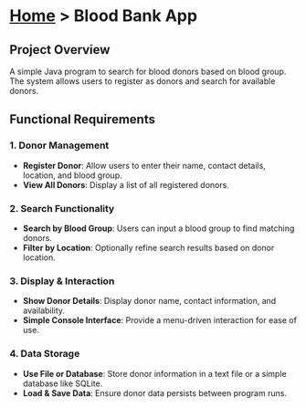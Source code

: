 # [Home](../../) > Blood Bank App

## Project Overview
A simple Java program to search for blood donors based on blood group. The system allows users to register as donors and search for available donors.

## Functional Requirements

### 1. Donor Management
- **Register Donor**: Allow users to enter their name, contact details, location, and blood group.
- **View All Donors**: Display a list of all registered donors.

### 2. Search Functionality
- **Search by Blood Group**: Users can input a blood group to find matching donors.
- **Filter by Location**: Optionally refine search results based on donor location.

### 3. Display & Interaction
- **Show Donor Details**: Display donor name, contact information, and availability.
- **Simple Console Interface**: Provide a menu-driven interaction for ease of use.

### 4. Data Storage
- **Use File or Database**: Store donor information in a text file or a simple database like SQLite.
- **Load & Save Data**: Ensure donor data persists between program runs.


